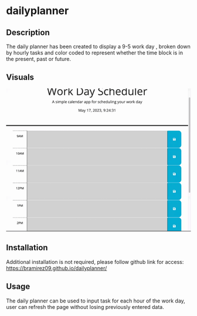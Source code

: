 # dailyplanner

## Description  
The daily planner has been created to display a 9-5 work day , broken down by hourly tasks and color coded to represent whether the time block is in the present, past or future.

## Visuals
![Alt text](assets/Work%20Day%20Scheduler.gif)

## Installation

Additional installation is not required, please follow github link for access: https://bramirez09.github.io/dailyplanner/

## Usage

The daily planner can be used to input task for each hour of the work day, user can refresh the page without losing previously entered data.